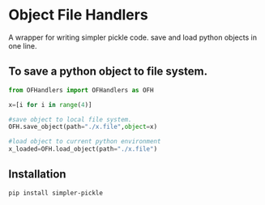 # Object File Handlers

A wrapper for writing simpler pickle code. save and load python objects in one line.

## To save a python object to file system.

```python
from OFHandlers import OFHandlers as OFH

x=[i for i in range(4)]

#save object to local file system.
OFH.save_object(path="./x.file",object=x)

#load object to current python environment
x_loaded=OFH.load_object(path="./x.file")

```

## Installation 

```
pip install simpler-pickle
```